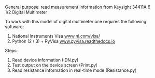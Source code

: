 General purpose: read measurement information from Keysight 34411A 6 1/2 Digital Multimeter

To work with this model of digital multimeter one requires the following software:
1. National Instruments Visa www.ni.com/visa/
2. Python (2 / 3) + PyVisa www.pyvisa.readthedocs.io

Steps:
1) Read device information (IDN.py)
2) Test output on the device screen (Print.py)
3) Read resistance information in real-time mode (Resistance.py)

